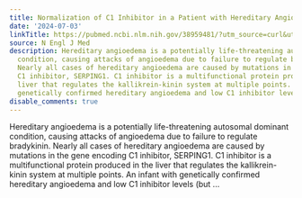 ```yaml
---
title: Normalization of C1 Inhibitor in a Patient with Hereditary Angioedema
date: '2024-07-03'
linkTitle: https://pubmed.ncbi.nlm.nih.gov/38959481/?utm_source=curl&utm_medium=rss&utm_campaign=pubmed-2&utm_content=1LIK-026Y9bjRE4xDQ231BSa89BnY4O2Rfi-9WXQd8C31C6cqE&fc=20211015124055&ff=20240704182123&v=2.18.0.post9+e462414
source: N Engl J Med
description: Hereditary angioedema is a potentially life-threatening autosomal dominant
  condition, causing attacks of angioedema due to failure to regulate bradykinin.
  Nearly all cases of hereditary angioedema are caused by mutations in the gene encoding
  C1 inhibitor, SERPING1. C1 inhibitor is a multifunctional protein produced in the
  liver that regulates the kallikrein-kinin system at multiple points. An infant with
  genetically confirmed hereditary angioedema and low C1 inhibitor levels (but ...
disable_comments: true
---
```

Hereditary angioedema is a potentially life-threatening autosomal dominant condition, causing attacks of angioedema due to failure to regulate bradykinin. Nearly all cases of hereditary angioedema are caused by mutations in the gene encoding C1 inhibitor, SERPING1. C1 inhibitor is a multifunctional protein produced in the liver that regulates the kallikrein-kinin system at multiple points. An infant with genetically confirmed hereditary angioedema and low C1 inhibitor levels (but ...